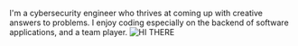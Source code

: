I'm a cybersecurity engineer who thrives at coming up with creative answers to problems. I enjoy coding especially on the backend of software applications, and a team player.
<picture>
 <source media="(prefers-color-scheme: dark)" srcset="[YOUR-DARKMODE-IMAGE](https://www.theforage.com/blog/wp-content/uploads/2022/12/what-is-cybersecurity.jpg)">
 <source media="(prefers-color-scheme: light)" srcset="[YOUR-LIGHTMODE-IMAGE](https://www.theforage.com/blog/wp-content/uploads/2022/12/what-is-cybersecurity.jpg)https://www.theforage.com/blog/wp-content/uploads/2022/12/what-is-cybersecurity.jpg">
 <img alt="HI THERE" src="[YOUR-DEFAULT-IMAGE](https://www.theforage.com/blog/wp-content/uploads/2022/12/what-is-cybersecurity.jpg)https://www.theforage.com/blog/wp-content/uploads/2022/12/what-is-cybersecurity.jpg">
</picture>

